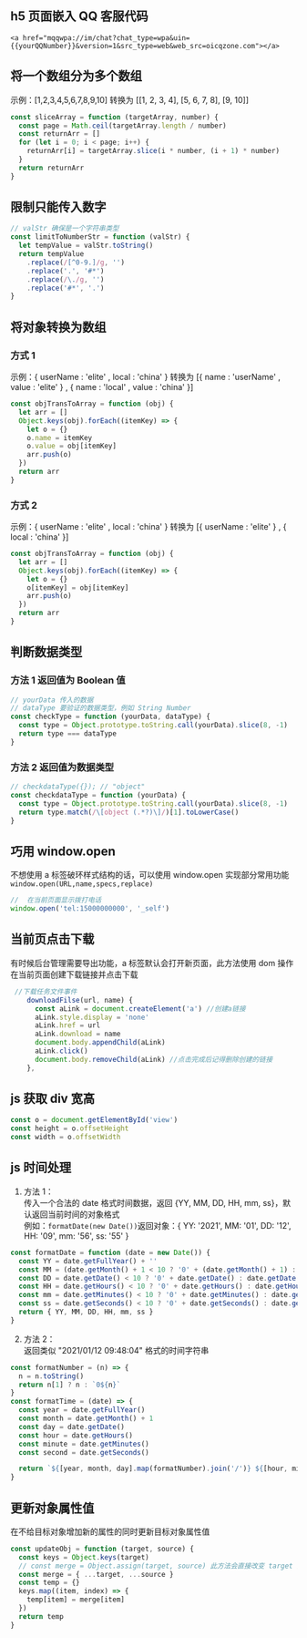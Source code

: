 ## h5 页面嵌入 QQ 客服代码

```markup
<a href="mqqwpa://im/chat?chat_type=wpa&uin={{yourQQNumber}}&version=1&src_type=web&web_src=oicqzone.com"></a>
```

## 将一个数组分为多个数组

示例：[1,2,3,4,5,6,7,8,9,10] 转换为 [[1, 2, 3, 4], [5, 6, 7, 8], [9, 10]]

```javascript
const sliceArray = function (targetArray, number) {
  const page = Math.ceil(targetArray.length / number)
  const returnArr = []
  for (let i = 0; i < page; i++) {
    returnArr[i] = targetArray.slice(i * number, (i + 1) * number)
  }
  return returnArr
}
```

## 限制只能传入数字

```javascript
// valStr 确保是一个字符串类型
const limitToNumberStr = function (valStr) {
  let tempValue = valStr.toString()
  return tempValue
    .replace(/[^0-9.]/g, '')
    .replace('.', '#*')
    .replace(/\./g, '')
    .replace('#*', '.')
}
```

## 将对象转换为数组

### 方式 1

示例：{ userName : 'elite' , local : 'china' } 转换为 [{ name : 'userName' , value : 'elite' } , { name : 'local' ,
value : 'china' }]

```javascript
const objTransToArray = function (obj) {
  let arr = []
  Object.keys(obj).forEach((itemKey) => {
    let o = {}
    o.name = itemKey
    o.value = obj[itemKey]
    arr.push(o)
  })
  return arr
}
```

### 方式 2

示例：{ userName : 'elite' , local : 'china' } 转换为 [{ userName : 'elite' } , { local : 'china' }]

```javascript
const objTransToArray = function (obj) {
  let arr = []
  Object.keys(obj).forEach((itemKey) => {
    let o = {}
    o[itemKey] = obj[itemKey]
    arr.push(o)
  })
  return arr
}
```

## 判断数据类型

### 方法 1 返回值为 Boolean 值

```javascript
// yourData 传入的数据
// dataType 要验证的数据类型，例如 String Number
const checkType = function (yourData, dataType) {
  const type = Object.prototype.toString.call(yourData).slice(8, -1)
  return type === dataType
}
```

### 方法 2 返回值为数据类型

```javascript
// checkdataType({}); // "object"
const checkdataType = function (yourData) {
  const type = Object.prototype.toString.call(yourData).slice(8, -1)
  return type.match(/\[object (.*?)\]/)[1].toLowerCase()
}
```

## 巧用 window.open

不想使用 a 标签破环样式结构的话，可以使用 window.open 实现部分常用功能  
`window.open(URL,name,specs,replace)`

```js
//  在当前页面显示拨打电话
window.open('tel:15000000000', '_self')
```

## 当前页点击下载

有时候后台管理需要导出功能，a 标签默认会打开新页面，此方法使用 dom 操作在当前页面创建下载链接并点击下载

```js
 //下载任务文件事件
    downloadFilse(url, name) {
      const aLink = document.createElement('a') //创建a链接
      aLink.style.display = 'none'
      aLink.href = url
      aLink.download = name
      document.body.appendChild(aLink)
      aLink.click()
      document.body.removeChild(aLink) //点击完成后记得删除创建的链接
    },
```

## js 获取 div 宽高

```js
const o = document.getElementById('view')
const height = o.offsetHeight
const width = o.offsetWidth
```

## js 时间处理

1. 方法 1：  
    传入一个合法的 date 格式时间数据，返回 {YY, MM, DD, HH, mm, ss}，默认返回当前时间的对象格式  
    例如：`formatDate(new Date())`返回对象：{ YY: '2021', MM: '01', DD: '12', HH: '09', mm: '56', ss: '55' }

```js
const formatDate = function (date = new Date()) {
  const YY = date.getFullYear() + ''
  const MM = (date.getMonth() + 1 < 10 ? '0' + (date.getMonth() + 1) : date.getMonth() + 1) + ''
  const DD = date.getDate() < 10 ? '0' + date.getDate() : date.getDate() + ''
  const HH = date.getHours() < 10 ? '0' + date.getHours() : date.getHours() + ''
  const mm = date.getMinutes() < 10 ? '0' + date.getMinutes() : date.getMinutes() + ''
  const ss = date.getSeconds() < 10 ? '0' + date.getSeconds() : date.getSeconds() + ''
  return { YY, MM, DD, HH, mm, ss }
}
```

2. 方法 2：  
   返回类似 "2021/01/12 09:48:04" 格式的时间字符串

```js
const formatNumber = (n) => {
  n = n.toString()
  return n[1] ? n : `0${n}`
}
const formatTime = (date) => {
  const year = date.getFullYear()
  const month = date.getMonth() + 1
  const day = date.getDate()
  const hour = date.getHours()
  const minute = date.getMinutes()
  const second = date.getSeconds()

  return `${[year, month, day].map(formatNumber).join('/')} ${[hour, minute, second].map(formatNumber).join(':')}`
}
```

## 更新对象属性值

在不给目标对象增加新的属性的同时更新目标对象属性值

```js
const updateObj = function (target, source) {
  const keys = Object.keys(target)
  // const merge = Object.assign(target, source) 此方法会直接改变 target 对象
  const merge = { ...target, ...source }
  const temp = {}
  keys.map((item, index) => {
    temp[item] = merge[item]
  })
  return temp
}
```
